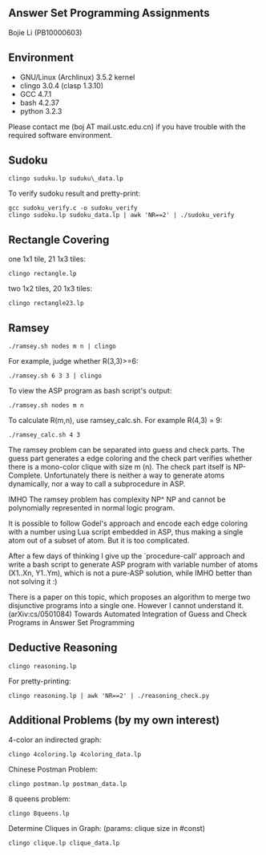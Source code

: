 Answer Set Programming Assignments
----------------------------------
Bojie Li (PB10000603)

Environment
-----------
* GNU/Linux (Archlinux) 3.5.2 kernel
* clingo 3.0.4 (clasp 1.3.10)
* GCC 4.7.1
* bash 4.2.37
* python 3.2.3

Please contact me (boj AT mail.ustc.edu.cn) if you have trouble with the required software environment.

Sudoku
------

    clingo suduku.lp suduku\_data.lp

To verify sudoku result and pretty-print:

    gcc sudoku_verify.c -o sudoku_verify
    clingo sudoku.lp sudoku_data.lp | awk 'NR==2' | ./sudoku_verify

Rectangle Covering
------------------

one 1x1 tile, 21 1x3 tiles:

    clingo rectangle.lp

two 1x2 tiles, 20 1x3 tiles:

    clingo rectangle23.lp

Ramsey
------

    ./ramsey.sh nodes m n | clingo

For example, judge whether R(3,3)>=6:

    ./ramsey.sh 6 3 3 | clingo

To view the ASP program as bash script's output:

    ./ramsey.sh nodes m n

To calculate R(m,n), use ramsey\_calc.sh. For example R(4,3) = 9:

    ./ramsey_calc.sh 4 3

The ramsey problem can be separated into guess and check parts. The guess part generates a edge coloring and the check part verifies whether there is a mono-color clique with size m (n). The check part itself is NP-Complete. Unfortunately there is neither a way to generate atoms dynamically, nor a way to call a subprocedure in ASP.

IMHO The ramsey problem has complexity NP^ NP and cannot be polynomially represented in normal logic program.

It is possible to follow Godel's approach and encode each edge coloring with a number using Lua script embedded in ASP, thus making a single atom out of a subset of atom. But it is too complicated.

After a few days of thinking I give up the `procedure-call' approach and write a bash script to generate ASP program with variable number of atoms (X1..Xn, Y1..Ym), which is not a pure-ASP solution, while IMHO better than not solving it :)

There is a paper on this topic, which proposes an algorithm to merge two disjunctive programs into a single one. However I cannot understand it. (arXiv:cs/0501084) Towards Automated Integration of Guess and Check Programs in Answer Set Programming

Deductive Reasoning
-------------------

    clingo reasoning.lp

For pretty-printing:

    clingo reasoning.lp | awk 'NR==2' | ./reasoning_check.py


Additional Problems (by my own interest)
----------------------------------------

4-color an indirected graph:

    clingo 4coloring.lp 4coloring_data.lp

Chinese Postman Problem:

    clingo postman.lp postman_data.lp

8 queens problem:

    clingo 8queens.lp

Determine Cliques in Graph: (params: clique size in #const)

    clingo clique.lp clique_data.lp
